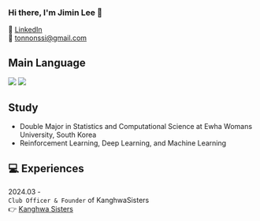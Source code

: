 ### Hi there, I'm Jimin Lee 👋

📌 [LinkedIn](https://www.linkedin.com/in/jimin-lee-b8a828268/)  
📨 [tonnonssi@gmail.com](tonnonssi@gmail.com)

## Main Language
<img src="https://img.shields.io/badge/Python-3776AB?style=flat-square&logo=Python&logoColor=white"/> <img src="https://img.shields.io/badge/R-276DC3?style=flat&logo=r&logoColor=white"/>

## Study

- Double Major in Statistics and Computational Science at Ewha Womans University, South Korea
- Reinforcement Learning, Deep Learning, and Machine Learning

## 💻 Experiences
2024.03 -  
`Club Officer & Founder` of KanghwaSisters  
👉 [Kanghwa Sisters](https://github.com/KanghwaSisters)





